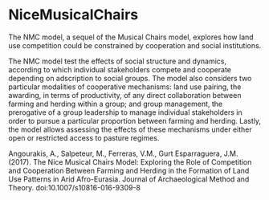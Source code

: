 # NiceMusicalChairs

The NMC model, a sequel of the Musical Chairs model, explores how land use competition could be constrained by cooperation and social institutions.

The NMC model test the effects of social structure and dynamics, according to which individual stakeholders compete and cooperate depending on adscription to social groups. The model also considers two particular modalities of cooperative mechanisms: land use pairing, the awarding, in terms of productivity, of any direct collaboration between farming and herding within a group; and group management, the prerogative of a group leadership to manage individual stakeholders in order to pursue a particular proportion between farming and herding. Lastly, the model allows assessing the effects of these mechanisms under either open or restricted access to pasture regimes.

Angourakis, A., Salpeteur, M., Ferreras, V.M., Gurt Esparraguera, J.M. (2017). The Nice Musical Chairs Model: Exploring the Role of Competition and Cooperation Between Farming and Herding in the Formation of Land Use Patterns in Arid Afro-Eurasia. Journal of Archaeological Method and Theory. doi:10.1007/s10816-016-9309-8
